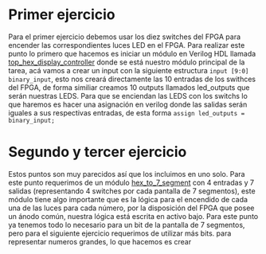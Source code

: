 # Primer ejercicio
Para el primer ejercicio debemos usar los diez switches del FPGA para encender las correspondientes luces LED en el FPGA.
Para realizar este punto lo primero que hacemos es iniciar un módulo en Verilog HDL llamada [top_hex_display_controller](digital_display.srcs/sources_1/new/top_display_controller_10bit.v)
donde se está nuestro módulo principal de la tarea, acá vamos a crear un input 
con la siguiente estructura `input [9:0] binary_input`, esto nos creará directamente las 10 entradas de los swithces del FPGA,
de forma similiar creamos 10 outputs llamados led_outputs que serán nuestras LEDS. Para que se enciendan las LEDS con los switchs lo que haremos es hacer una asignación en verilog donde
las salidas serán iguales a sus respectivas entradas, de esta forma `assign led_outputs = binary_input;`
# Segundo y tercer ejercicio
Estos puntos son muy parecidos así que los incluimos en uno solo. Para este punto requerimos de un módulo [hex_to_7_segment](digital_display.srcs/sources_1/new/hex_to_7_segment.v) con 4 entradas y 7 salidas (representando 4 switches por cada pantalla de 7 segmentos),
este módulo tiene algo importante que es la lógica para el encendido de cada una de las luces para cada número, por la disposición del FPGA que posee un ánodo común, nuestra lógica está escrita en activo bajo.
Para este punto ya tenemos todo lo necesario para un bit de la pantalla de 7 segmentos, pero para el siguiente ejercicio requerimos de utilizar más bits. para representar numeros grandes, lo que hacemos es crear 
